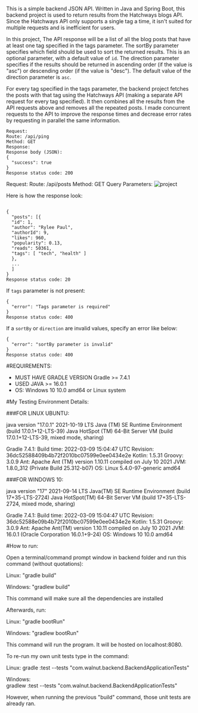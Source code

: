 This is a simple backend JSON API. Written in Java and Spring Boot, this backend project is used to return results from the Hatchways blogs API. Since the Hatchways API only supports a single tag a time, it isn't suited for multiple requests and is inefficient for users. 

In this project, The API response will be a list of all the blog posts that have at least one tag specified in the tags parameter. The sortBy parameter specifies which field should be used to sort the returned results. This is an optional parameter, with a default value of `id`. The direction parameter specifies if the results should be returned in ascending order (if the value is "asc") or descending order (if the value is "desc"). The default value of the direction parameter is `asc`.

For every tag specified in the tags parameter, the backend project fetches the posts with that tag using the Hatchways API (making a separate API request for every tag specified). It then combines all the results from the API requests above and removes all the repeated posts. I made concurrent requests to the API to improve the response times and decrease error rates by requesting in parallel the same information.



```
Request:
Route: /api/ping
Method: GET
Response:
Response body (JSON):
{
  "success": true
}
Response status code: 200
```


Request:
Route: /api/posts
Method: GET
Query Parameters:
![project](https://user-images.githubusercontent.com/7539561/167565872-e7f8cd89-5ee4-45bd-b3a9-0aee905461bc.png)

Here is how the response look:
```

{
  "posts": [{
  "id": 1,
  "author": "Rylee Paul",
  "authorId": 9,
  "likes": 960,
  "popularity": 0.13,
  "reads": 50361,
  "tags": [ "tech", "health" ]
  },
  ...
  ]
}
Response status code: 20

```


If `tags` parameter is not present:
```
{
  "error": "Tags parameter is required"
}
Response status code: 400
```


If a `sortBy` or `direction` are invalid values, specify an error like below:
```
{
  "error": "sortBy parameter is invalid"
}
Response status code: 400
```







#REQUIREMENTS:

- MUST HAVE GRADLE VERSION Gradle >= 7.4.1
- USED JAVA >= 16.0.1
- OS: Windows 10 10.0 amd64 or Linux system


#My Testing Environment Details:

###FOR LINUX UBUNTU:

java version "17.0.1" 2021-10-19 LTS
Java (TM) SE Runtime Environment (build 17.0.1+12-LTS-39)
Java HotSpot (TM) 64-Bit Server VM (build 17.0.1+12-LTS-39, mixed mode, sharing)

Gradle 7.4.1:
Build time:   2022-03-09 15:04:47 UTC
Revision:     36dc52588409b4b72f2010bc07599e0ee0434e2e
Kotlin:       1.5.31
Groovy:       3.0.9
Ant:          Apache Ant (TM) version 1.10.11 compiled on July 10 2021
JVM:          1.8.0_312 (Private Build 25.312-b07)
OS:           Linux 5.4.0-97-generic amd64


###FOR WINDOWS 10:

java version "17" 2021-09-14 LTS
Java(TM) SE Runtime Environment (build 17+35-LTS-2724)
Java HotSpot(TM) 64-Bit Server VM (build 17+35-LTS-2724, mixed mode, sharing)

Gradle 7.4.1:
Build time:   2022-03-09 15:04:47 UTC
Revision:     36dc52588e09b4b72f2010bc07599e0ee0434e2e
Kotlin:       1.5.31
Groovy:       3.0.9
Ant:          Apache Ant(TM) version 1.10.11 compiled on July 10 2021
JVM:          16.0.1 (Oracle Corporation 16.0.1+9-24)
OS:           Windows 10 10.0 amd64


#How to run:

Open a terminal/command prompt window in backend folder and run this command (without quotations):


Linux:
"gradle build"

Windows:
"gradlew build"


This command will make sure all the dependencies are installed

Afterwards, run:

Linux:
"gradle bootRun"

Windows:
"gradlew bootRun"

This command will run the program. It will be hosted on localhost:8080.

To re-run my own unit tests type in the command:

Linux:
gradle :test --tests "com.walnut.backend.BackendApplicationTests"

Windows: 	
gradlew :test --tests "com.walnut.backend.BackendApplicationTests"

However, when running the previous "build" command, those unit tests are already ran. 



